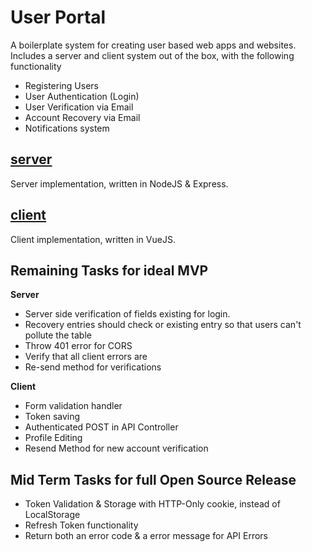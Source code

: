 # User Portal 


A boilerplate system for creating user based web apps and websites. Includes a server and client system out of the box, with the following functionality
- Registering Users
- User Authentication (Login)
- User Verification via Email
- Account Recovery via Email
- Notifications system

## [server](server)
Server implementation, written in NodeJS & Express.

## [client](client)
Client implementation, written in VueJS.

## Remaining Tasks for ideal MVP

**Server**
- Server side verification of fields existing for login.
- Recovery entries should check or existing entry so that users can't pollute the table
- Throw 401 error for CORS
- Verify that all client errors are
- Re-send method for verifications

**Client**
- Form validation handler
- Token saving
- Authenticated POST in API Controller
- Profile Editing
- Resend Method for new account verification

## Mid Term Tasks for full Open Source Release
- Token Validation & Storage with HTTP-Only cookie, instead of LocalStorage
- Refresh Token functionality
- Return both an error code & a error message for API Errors 
